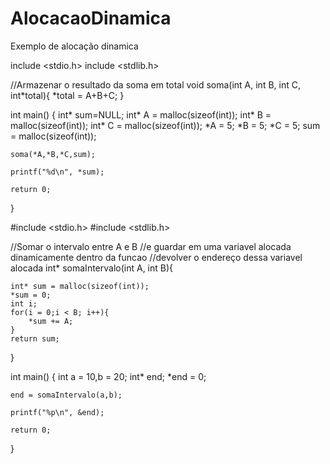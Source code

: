 # AlocacaoDinamica
Exemplo de alocação dinamica

include <stdio.h>
include <stdlib.h>

//Armazenar o resultado da soma em total
void soma(int A, int B, int C, int*total){
    *total = A+B+C;
}

int main()
{
    int* sum=NULL;
    int* A = malloc(sizeof(int));
    int* B = malloc(sizeof(int));
    int* C = malloc(sizeof(int));
    *A = 5;
    *B = 5;
    *C = 5;
    sum = malloc(sizeof(int));
    
    soma(*A,*B,*C,sum);
    
    printf("%d\n", *sum); 
    
    return 0;
}


#include <stdio.h>
#include <stdlib.h>

//Somar o intervalo entre A e B 
//e guardar em uma variavel alocada dinamicamente dentro da funcao
//devolver o endereço dessa variavel alocada
int* somaIntervalo(int A, int B){
    
    int* sum = malloc(sizeof(int));
    *sum = 0;
    int i;
    for(i = 0;i < B; i++){
        *sum += A;
    }
    return sum;
}

int main()
{
    int a = 10,b = 20;
    int* end;
    *end = 0;

    end = somaIntervalo(a,b);

    printf("%p\n", &end);
    
    return 0;
}
